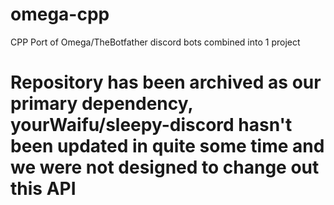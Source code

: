 # omega-cpp

CPP Port of Omega/TheBotfather discord bots combined into 1 project

# Repository has been archived as our primary dependency, yourWaifu/sleepy-discord hasn't been updated in quite some time and we were not designed to change out this API
